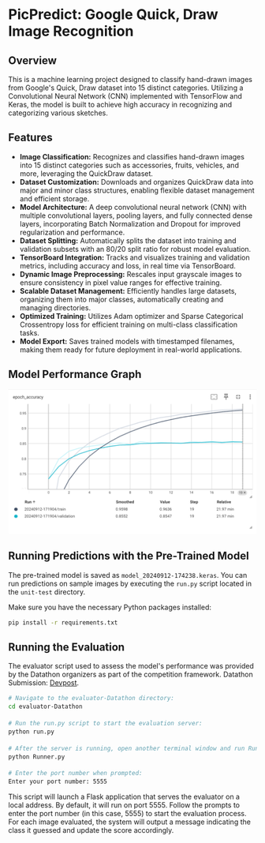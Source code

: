 # PicPredict: Google Quick, Draw Image Recognition

## Overview
This is a machine learning project designed to classify hand-drawn images from Google's Quick, Draw dataset into 15 distinct categories. Utilizing a Convolutional Neural Network (CNN) implemented with TensorFlow and Keras, the model is built to achieve high accuracy in recognizing and categorizing various sketches.

## Features
- **Image Classification:** Recognizes and classifies hand-drawn images into 15 distinct categories such as accessories, fruits, vehicles, and more, leveraging the QuickDraw dataset.
- **Dataset Customization:** Downloads and organizes QuickDraw data into major and minor class structures, enabling flexible dataset management and efficient storage.
- **Model Architecture:** A deep convolutional neural network (CNN) with multiple convolutional layers, pooling layers, and fully connected dense layers, incorporating Batch Normalization and Dropout for improved regularization and performance.
- **Dataset Splitting:** Automatically splits the dataset into training and validation subsets with an 80/20 split ratio for robust model evaluation.
- **TensorBoard Integration:** Tracks and visualizes training and validation metrics, including accuracy and loss, in real time via TensorBoard.
- **Dynamic Image Preprocessing:** Rescales input grayscale images to ensure consistency in pixel value ranges for effective training.
- **Scalable Dataset Management:** Efficiently handles large datasets, organizing them into major classes, automatically creating and managing directories.
- **Optimized Training:** Utilizes Adam optimizer and Sparse Categorical Crossentropy loss for efficient training on multi-class classification tasks.
- **Model Export:** Saves trained models with timestamped filenames, making them ready for future deployment in real-world applications.

## Model Performance Graph
![Model Performance](./performance-graph.png)

## Running Predictions with the Pre-Trained Model

The pre-trained model is saved as `model_20240912-174238.keras`. You can run predictions on sample images by executing the `run.py` script located in the `unit-test` directory.

Make sure you have the necessary Python packages installed:
```bash
pip install -r requirements.txt
```

## Running the Evaluation
The evaluator script used to assess the model's performance was provided by the Datathon organizers as part of the competition framework.
Datathon Submission: [Devpost](https://devpost.com/software/pictionary-plunge-2m-parameter-cnn).

```bash
# Navigate to the evaluator-Datathon directory:
cd evaluator-Datathon

# Run the run.py script to start the evaluation server:
python run.py

# After the server is running, open another terminal window and run Runner.py:
python Runner.py

# Enter the port number when prompted:
Enter your port number: 5555
```

This script will launch a Flask application that serves the evaluator on a local address. By default, it will run on port 5555. Follow the prompts to enter the port number (in this case, 5555) to start the evaluation process. For each image evaluated, the system will output a message indicating the class it guessed and update the score accordingly.
